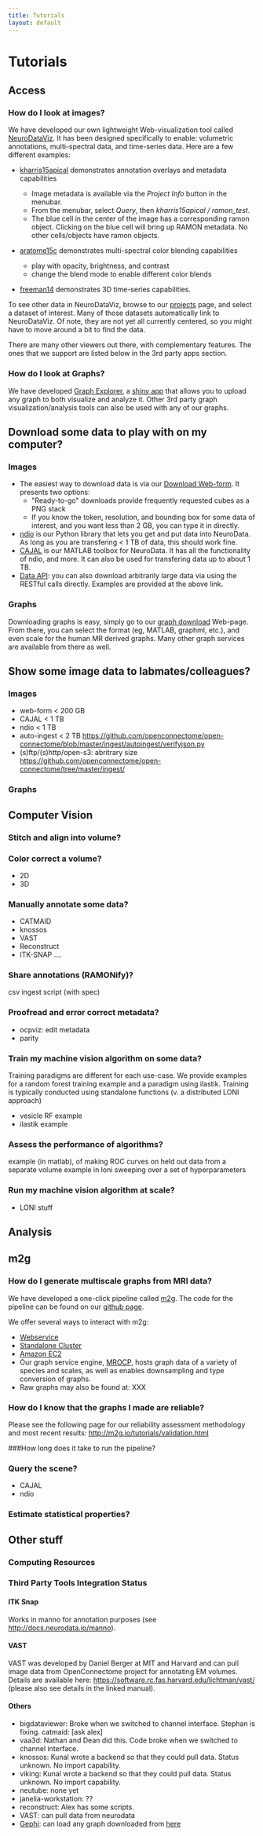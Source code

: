 ```yaml
---
title: Tutorials
layout: default
---
```


# Tutorials

## Access

### How do I look at images?

We have developed our own lightweight Web-visualization tool called [NeuroDataViz](http://docs.neurodata.io/NeuroDataViz/).  It has been designed specifically to enable:  volumetric annotations, multi-spectral data, and time-series data.  Here are a few different examples:

* [kharris15apical](http://brainviz1.cs.jhu.edu/ndv/kharris15apical/em,ramon_test/3/507/469/90/) demonstrates annotation overlays and metadata capabilities
  * Image metadata is available via the *Project Info* button in the menubar. 
  * From the menubar, select *Query*, then *kharris15apical / ramon_test*.
  * The blue cell in the center of the image has a corresponding ramon object. Clicking on the blue cell will bring up RAMON metadata. No other cells/objects have ramon objects.

* [aratome15c](http://brainviz1.cs.jhu.edu/ndv/project/Aratome15c_S17_W10/1/5818/527/0/) demonstrates multi-spectral color blending capabilities
  * play with opacity, brightness, and contrast
  * change the blend mode to enable different color blends

* [freeman14](http://openconnecto.me/ocp/viz/freeman14/) demonstrates 3D time-series capabilities.

To see other data in NeuroDataViz, browse to our [projects](http://neurodata.io/projects) page, and select a dataset of interest.  Many of those datasets automatically link to NeuroDataViz.  Of note, they are not yet all currently centered, so you might have to move around a bit to find the data. 

There are many other viewers out there, with complementary features.  The ones that we support are listed below in the 3rd party apps section.


### How do I look at Graphs?

We have developed [Graph Explorer](http://128.220.176.8/ge/), a [shiny app](https://www.shinyapps.io/) that allows you to upload any graph to both visualize and analyze it.  Other 3rd party graph visualization/analysis tools can also be used with any of our graphs.

## Download some data to play with on my computer?

### Images

- The easiest way to download data is via our [Download Web-form](http://neurodata.io/exchange/download). It presents two options: 
  - "Ready-to-go" downloads provide frequently requested cubes as a PNG stack
  - If you know the token, resolution, and bounding box for some data of interest, and you want less than 2 GB, you can type it in directly. 
- [ndio](http://docs.neurodata.io/ndio/) is our Python library that lets you get and put data into NeuroData.  As long as you are transfering < 1 TB of data, this should work fine.
- [CAJAL](http://docs.neurodata.io/CAJAL/) is our MATLAB toolbox for NeuroData. It has all the functionality of ndio, and more.  It can also be used for transfering data up to about 1 TB.
- [Data API](http://docs.neurodata.io/open-connectome/api/data_api.html): you can also download arbitrarily large data via using the RESTful calls directly.  Examples are provided at the above link.

### Graphs

Downloading graphs is easy, simply go to our [graph download](http://openconnecto.me/graph-services/download/) Web-page.  From there, you can select the format (eg, MATLAB, graphml, etc.), and even scale for the human MR derived graphs.  Many other graph services are available from there as well. 


## Show some image data to labmates/colleagues?

### Images

- web-form < 200 GB
- CAJAL < 1 TB
- ndio < 1 TB
- auto-ingest < 2 TB https://github.com/openconnectome/open-connectome/blob/master/ingest/autoingest/verifyjson.py
- (s)ftp/(s)http/open-s3: abritrary size https://github.com/openconnectome/open-connectome/tree/master/ingest/

### Graphs

## Computer Vision


### Stitch and align into volume?

### Color correct a volume?

- 2D
- 3D


### Manually annotate some data?

- CATMAID
- knossos
- VAST
- Reconstruct
- ITK-SNAP
….

### Share annotations (RAMONify)?

csv ingest script (with spec)

### Proofread and error correct metadata?

- ocpviz: edit metadata
- parity

### Train my machine vision algorithm on some data?

Training paradigms are different for each use-case.  We provide examples for a random forest training example and a paradigm using ilastik.  Training is typically conducted using standalone functions (v. a distributed LONI approach)

- vesicle RF example
- ilastik example

### Assess the performance of algorithms?

example (in matlab), of making ROC curves on held out data from a separate volume
example in loni sweeping over a set of hyperparameters

### Run my machine vision algorithm at scale?

- LONI stuff


## Analysis

## m2g

### How do I generate multiscale graphs from MRI data?

We have developed a one-click pipeline called [m2g](http://m2g.io).  The code for the pipeline can be found on our [github page](https://github.com/openconnectome/m2g).  

We offer several ways to interact with m2g:

- [Webservice](http://openconnecto.me/graph-services/c4/)
- [Standalone Cluster](http://m2g.io/sphinx/cloud_computing.html#using-m2g-on-captive-cluster)
- [Amazon EC2](http://m2g.io/sphinx/cloud_computing.html#using-m2g-in-an-ami)
- Our graph service engine, [MROCP](http://mrbrain.cs.jhu.edu/graph-services/welcome/), hosts graph data of a variety of species and scales, as well as enables downsampling and type conversion of graphs.
- Raw graphs may also be found at:  XXX 

### How do I know that the graphs I made are reliable?

Please see the following page for our reliability assessment methodology and most recent results:  http://m2g.io/tutorials/validation.html

###How long does it take to run the pipeline?


### Query the scene?

- CAJAL
- ndio

### Estimate statistical properties?

## Other stuff

### Computing Resources

### Third Party Tools Integration Status


#### ITK Snap

Works in manno for annotation purposes (see http://docs.neurodata.io/manno).

#### VAST 

VAST was developed by Daniel Berger at MIT and Harvard and can pull image data from OpenConnectome project for annotating EM volumes.  Details are available here:  https://software.rc.fas.harvard.edu/lichtman/vast/  (please also see details in the linked manual).

#### Others
- bigdataviewer:  Broke when we switched to channel interface.  Stephan is fixing.
catmaid:  [ask alex]
- vaa3d:  Nathan and Dean did this.  Code broke when we switched to channel interface.
- knossos:  Kunal wrote a backend so that they could pull data.  Status unknown.  No import capability.
- viking:   Kunal wrote a backend so that they could pull data.  Status unknown.  No import capability.
- neutube:  none yet
- janelia-workstation:  ??
- reconstruct:  Alex has some scripts.
- VAST:  can pull data from neurodata
- [Gephi](http://gephi.github.io/): can load any graph downloaded from [here](http://openconnecto.me/graph-services/download/)
